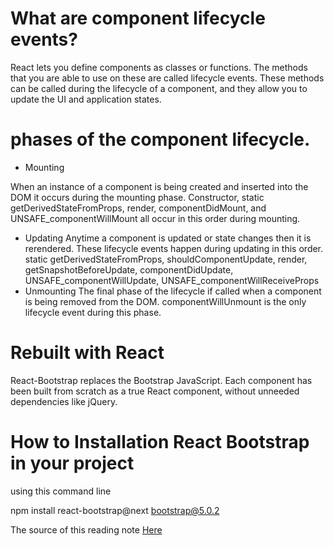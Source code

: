 # What are component lifecycle events?
React lets you define components as classes or functions. The methods that you are able to use on these are called lifecycle events. These methods can be called during the lifecycle of a component, and they allow you to update the UI and application states.


# phases of the component lifecycle.
- Mounting

When an instance of a component is being created and inserted into the DOM it occurs during the mounting phase. Constructor, static getDerivedStateFromProps, render, componentDidMount, and UNSAFE_componentWillMount all occur in this order during mounting.
- Updating
Anytime a component is updated or state changes then it is rerendered. These lifecycle events happen during updating in this order.
static getDerivedStateFromProps, shouldComponentUpdate, render,
getSnapshotBeforeUpdate, componentDidUpdate, UNSAFE_componentWillUpdate, UNSAFE_componentWillReceiveProps
- Unmounting 
The final phase of the lifecycle if called when a component is being removed from the DOM. componentWillUnmount is the only lifecycle event during this phase.

# Rebuilt with React
React-Bootstrap replaces the Bootstrap JavaScript. Each component has been built from scratch as a true React component, without unneeded dependencies like jQuery.
# How to Installation React Bootstrap in your project
 using this command line 

 npm install react-bootstrap@next bootstrap@5.0.2


The source of this reading note [Here](https://medium.com/@joshuablankenshipnola/react-component-lifecycle-events-cb77e670a093)
